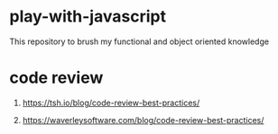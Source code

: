 # play-with-javascript
This repository to brush my functional and object oriented knowledge

# code review 
1.	https://tsh.io/blog/code-review-best-practices/ 

2.	https://waverleysoftware.com/blog/code-review-best-practices/
